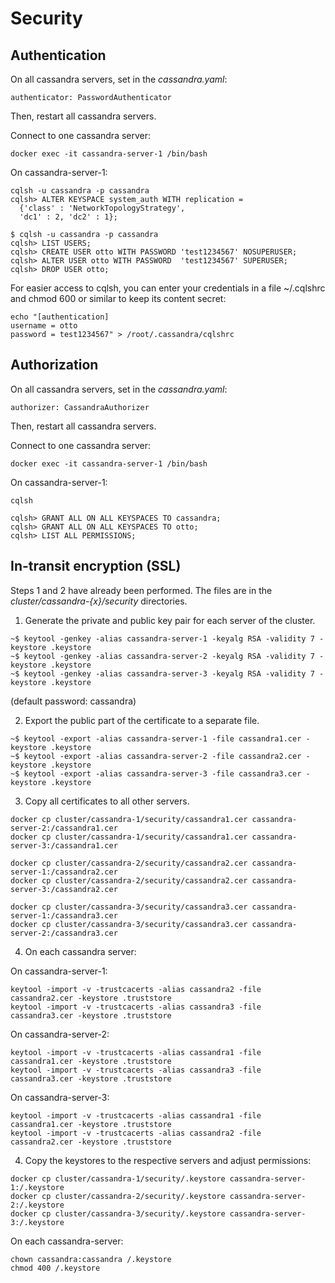 # Security

## Authentication

On all cassandra servers, set in the _cassandra.yaml_:

`authenticator: PasswordAuthenticator`

Then, restart all cassandra servers.

Connect to one cassandra server:

`docker exec -it cassandra-server-1 /bin/bash`

On cassandra-server-1:

```
cqlsh -u cassandra -p cassandra
cqlsh> ALTER KEYSPACE system_auth WITH replication =
  {'class' : 'NetworkTopologyStrategy',
  'dc1' : 2, 'dc2' : 1};

$ cqlsh -u cassandra -p cassandra
cqlsh> LIST USERS;
cqlsh> CREATE USER otto WITH PASSWORD 'test1234567' NOSUPERUSER;
cqlsh> ALTER USER otto WITH PASSWORD  'test1234567' SUPERUSER;
cqlsh> DROP USER otto;
```

For easier access to cqlsh, you can enter your credentials in a file ~/.cqlshrc and chmod 600 or similar to keep its content secret:

```
echo "[authentication]
username = otto
password = test1234567" > /root/.cassandra/cqlshrc
```

## Authorization

On all cassandra servers, set in the _cassandra.yaml_:

`authorizer: CassandraAuthorizer`

Then, restart all cassandra servers.

Connect to one cassandra server:

`docker exec -it cassandra-server-1 /bin/bash`

On cassandra-server-1:

```
cqlsh

cqlsh> GRANT ALL ON ALL KEYSPACES TO cassandra;
cqlsh> GRANT ALL ON ALL KEYSPACES TO otto;
cqlsh> LIST ALL PERMISSIONS;
```


## In-transit encryption (SSL)

Steps 1 and 2 have already been performed. The files are in the _cluster/cassandra-{x}/security_ directories.

1. Generate the private and public key pair for each server of the cluster.

```
~$ keytool -genkey -alias cassandra-server-1 -keyalg RSA -validity 7 -keystore .keystore
~$ keytool -genkey -alias cassandra-server-2 -keyalg RSA -validity 7 -keystore .keystore
~$ keytool -genkey -alias cassandra-server-3 -keyalg RSA -validity 7 -keystore .keystore
```

(default password: cassandra)

2. Export the public part of the certificate to a separate file.

```
~$ keytool -export -alias cassandra-server-1 -file cassandra1.cer -keystore .keystore
~$ keytool -export -alias cassandra-server-2 -file cassandra2.cer -keystore .keystore
~$ keytool -export -alias cassandra-server-3 -file cassandra3.cer -keystore .keystore
```

3. Copy all certificates to all other servers.

```
docker cp cluster/cassandra-1/security/cassandra1.cer cassandra-server-2:/cassandra1.cer
docker cp cluster/cassandra-1/security/cassandra1.cer cassandra-server-3:/cassandra1.cer
```

```
docker cp cluster/cassandra-2/security/cassandra2.cer cassandra-server-1:/cassandra2.cer
docker cp cluster/cassandra-2/security/cassandra2.cer cassandra-server-3:/cassandra2.cer
```

```
docker cp cluster/cassandra-3/security/cassandra3.cer cassandra-server-1:/cassandra3.cer
docker cp cluster/cassandra-3/security/cassandra3.cer cassandra-server-2:/cassandra3.cer
```

4. On each cassandra server:

On cassandra-server-1:
```
keytool -import -v -trustcacerts -alias cassandra2 -file cassandra2.cer -keystore .truststore
keytool -import -v -trustcacerts -alias cassandra3 -file cassandra3.cer -keystore .truststore
```

On cassandra-server-2:
```
keytool -import -v -trustcacerts -alias cassandra1 -file cassandra1.cer -keystore .truststore
keytool -import -v -trustcacerts -alias cassandra3 -file cassandra3.cer -keystore .truststore
```

On cassandra-server-3:
```
keytool -import -v -trustcacerts -alias cassandra1 -file cassandra1.cer -keystore .truststore
keytool -import -v -trustcacerts -alias cassandra2 -file cassandra2.cer -keystore .truststore
```

4. Copy the keystores to the respective servers and adjust permissions:

```
docker cp cluster/cassandra-1/security/.keystore cassandra-server-1:/.keystore
docker cp cluster/cassandra-2/security/.keystore cassandra-server-2:/.keystore
docker cp cluster/cassandra-3/security/.keystore cassandra-server-3:/.keystore
```

On each cassandra-server:

```
chown cassandra:cassandra /.keystore
chmod 400 /.keystore
```